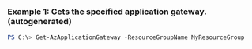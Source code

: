 ### Example 1: Gets the specified application gateway. (autogenerated)
```powershell
PS C:\> Get-AzApplicationGateway -ResourceGroupName MyResourceGroup
```


